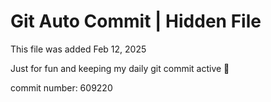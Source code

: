 # Git Auto Commit | Hidden File

This file was added Feb 12, 2025

Just for fun and keeping my daily git commit active 🤪

commit number: 609220
